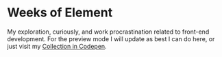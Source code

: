 # Weeks of Element
My exploration, curiously, and work procrastination related to front-end development. For the preview mode I will update as best I can do here, or just visit my [Collection in Codepen](https://codepen.io/collection/nMoNxQ/).

